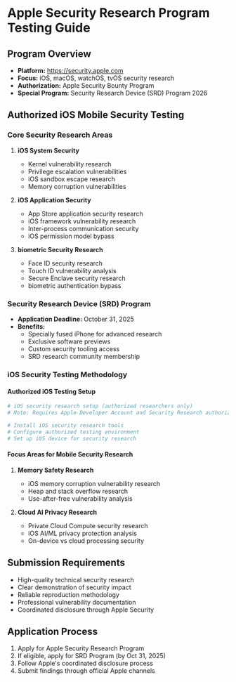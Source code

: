 # Apple Security Research Program Testing Guide

## Program Overview
- **Platform:** https://security.apple.com
- **Focus:** iOS, macOS, watchOS, tvOS security research
- **Authorization:** Apple Security Bounty Program
- **Special Program:** Security Research Device (SRD) Program 2026

## Authorized iOS Mobile Security Testing

### Core Security Research Areas
1. **iOS System Security**
   - Kernel vulnerability research
   - Privilege escalation vulnerabilities
   - iOS sandbox escape research
   - Memory corruption vulnerabilities

2. **iOS Application Security**
   - App Store application security research
   - iOS framework vulnerability research
   - Inter-process communication security
   - iOS permission model bypass

3. **biometric Security Research**
   - Face ID security research
   - Touch ID vulnerability analysis
   - Secure Enclave security research
   - biometric authentication bypass

### Security Research Device (SRD) Program
- **Application Deadline:** October 31, 2025
- **Benefits:**
  - Specially fused iPhone for advanced research
  - Exclusive software previews
  - Custom security tooling access
  - SRD research community membership

### iOS Security Testing Methodology

#### Authorized iOS Testing Setup
```bash
# iOS security research setup (authorized researchers only)
# Note: Requires Apple Developer Account and Security Research authorization

# Install iOS security research tools
# Configure authorized testing environment
# Set up iOS device for security research
```

#### Focus Areas for Mobile Security Research
1. **Memory Safety Research**
   - iOS memory corruption vulnerability research
   - Heap and stack overflow research
   - Use-after-free vulnerability analysis

2. **Cloud AI Privacy Research**
   - Private Cloud Compute security research
   - iOS AI/ML privacy protection analysis
   - On-device vs cloud processing security

## Submission Requirements
- High-quality technical security research
- Clear demonstration of security impact
- Reliable reproduction methodology
- Professional vulnerability documentation
- Coordinated disclosure through Apple Security

## Application Process
1. Apply for Apple Security Research Program
2. If eligible, apply for SRD Program (by Oct 31, 2025)
3. Follow Apple's coordinated disclosure process
4. Submit findings through official Apple channels
